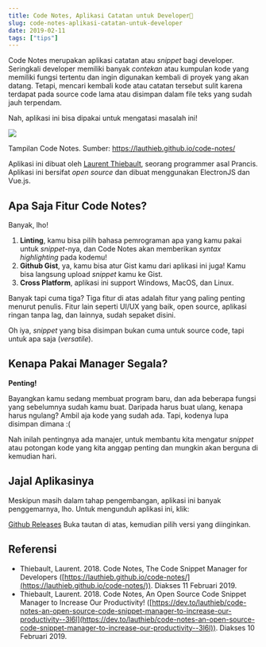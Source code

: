 ```yaml
---
title: Code Notes, Aplikasi Catatan untuk Developer📒
slug: code-notes-aplikasi-catatan-untuk-developer
date: 2019-02-11
tags: ["tips"]
---
```


Code Notes merupakan aplikasi catatan atau _snippet_ bagi developer. Seringkali developer memiliki banyak _contekan_ atau kumpulan kode yang memiliki fungsi tertentu dan ingin digunakan kembali di proyek yang akan datang. Tetapi, mencari kembali kode atau catatan tersebut sulit karena terdapat pada source code lama atau disimpan dalam file teks yang sudah jauh terpendam.

Nah, aplikasi ini bisa dipakai untuk mengatasi masalah ini!

![](/posts/2019/2/screen.png)

Tampilan Code Notes. Sumber: https://lauthieb.github.io/code-notes/

Aplikasi ini dibuat oleh [Laurent Thiebault](https://github.com/lauthieb), seorang programmer asal Prancis. Aplikasi ini bersifat _open source_ dan dibuat menggunakan ElectronJS dan Vue.js.

## Apa Saja Fitur Code Notes?

Banyak, lho!

1. **Linting**, kamu bisa pilih bahasa pemrograman apa yang kamu pakai untuk _snippet_\-nya, dan Code Notes akan memberikan _syntax highlighting_ pada kodemu!
2. **Github Gist**, ya, kamu bisa atur Gist kamu dari aplikasi ini juga! Kamu bisa langsung upload _snippet_ kamu ke Gist.
3. **Cross Platform**, aplikasi ini support Windows, MacOS, dan Linux.

Banyak tapi cuma tiga? Tiga fitur di atas adalah fitur yang paling penting menurut penulis. Fitur lain seperti UI/UX yang baik, open source, aplikasi ringan tanpa lag, dan lainnya, sudah sepaket disini.

Oh iya, _snippet_ yang bisa disimpan bukan cuma untuk source code, tapi untuk apa saja (_versatile_).

## Kenapa Pakai Manager Segala?

**Penting!**

Bayangkan kamu sedang membuat program baru, dan ada beberapa fungsi yang sebelumnya sudah kamu buat. Daripada harus buat ulang, kenapa harus ngulang? Ambil aja kode yang sudah ada. Tapi, kodenya lupa disimpan dimana :(

Nah inilah pentingnya ada manajer, untuk membantu kita mengatur _snippet_ atau potongan kode yang kita anggap penting dan mungkin akan berguna di kemudian hari.

## Jajal Aplikasinya

Meskipun masih dalam tahap pengembangan, aplikasi ini banyak penggemarnya, lho. Untuk mengunduh aplikasi ini, klik:

[Github Releases](https://github.com/lauthieb/code-notes/releases)
Buka tautan di atas, kemudian pilih versi yang diinginkan.

## Referensi

- Thiebault, Laurent. 2018. Code Notes, The Code Snippet Manager for Developers ([https://lauthieb.github.io/code-notes/](https://lauthieb.github.io/code-notes/)). Diakses 11 Februari 2019.
- Thiebault, Laurent. 2018. Code Notes, An Open Source Code Snippet Manager to Increase Our Productivity! ([https://dev.to/lauthieb/code-notes-an-open-source-code-snippet-manager-to-increase-our-productivity--3l6l](https://dev.to/lauthieb/code-notes-an-open-source-code-snippet-manager-to-increase-our-productivity--3l6l)). Diakses 10 Februari 2019.
